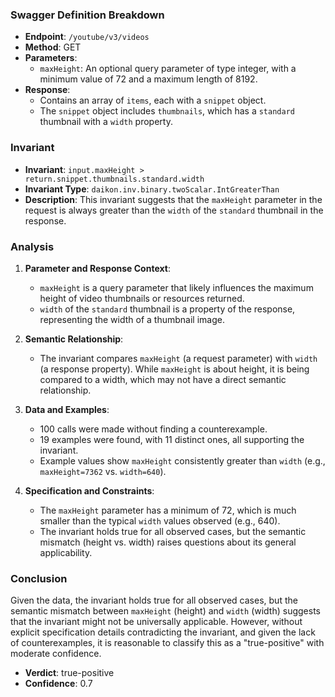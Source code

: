 ### Swagger Definition Breakdown

- **Endpoint**: `/youtube/v3/videos`
- **Method**: GET
- **Parameters**:
  - `maxHeight`: An optional query parameter of type integer, with a minimum value of 72 and a maximum length of 8192.
- **Response**:
  - Contains an array of `items`, each with a `snippet` object.
  - The `snippet` object includes `thumbnails`, which has a `standard` thumbnail with a `width` property.

### Invariant

- **Invariant**: `input.maxHeight > return.snippet.thumbnails.standard.width`
- **Invariant Type**: `daikon.inv.binary.twoScalar.IntGreaterThan`
- **Description**: This invariant suggests that the `maxHeight` parameter in the request is always greater than the `width` of the `standard` thumbnail in the response.

### Analysis

1. **Parameter and Response Context**:
   - `maxHeight` is a query parameter that likely influences the maximum height of video thumbnails or resources returned.
   - `width` of the `standard` thumbnail is a property of the response, representing the width of a thumbnail image.

2. **Semantic Relationship**:
   - The invariant compares `maxHeight` (a request parameter) with `width` (a response property). While `maxHeight` is about height, it is being compared to a width, which may not have a direct semantic relationship.

3. **Data and Examples**:
   - 100 calls were made without finding a counterexample.
   - 19 examples were found, with 11 distinct ones, all supporting the invariant.
   - Example values show `maxHeight` consistently greater than `width` (e.g., `maxHeight=7362` vs. `width=640`).

4. **Specification and Constraints**:
   - The `maxHeight` parameter has a minimum of 72, which is much smaller than the typical `width` values observed (e.g., 640).
   - The invariant holds true for all observed cases, but the semantic mismatch (height vs. width) raises questions about its general applicability.

### Conclusion

Given the data, the invariant holds true for all observed cases, but the semantic mismatch between `maxHeight` (height) and `width` (width) suggests that the invariant might not be universally applicable. However, without explicit specification details contradicting the invariant, and given the lack of counterexamples, it is reasonable to classify this as a "true-positive" with moderate confidence.

- **Verdict**: true-positive
- **Confidence**: 0.7
